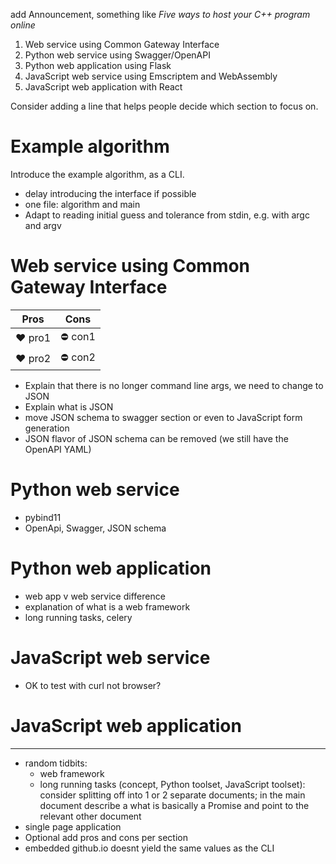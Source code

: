 add Announcement, something like _Five ways to host your C++ program online_

1. Web service using Common Gateway Interface
1. Python web service using Swagger/OpenAPI
1. Python web application using Flask
1. JavaScript web service using Emscriptem and WebAssembly
1. JavaScript web application with React

Consider adding a line that helps people decide which section to focus on.

# Example algorithm

Introduce the example algorithm, as a CLI.
- delay introducing the interface if possible
- one file: algorithm and main
- Adapt to reading initial guess and tolerance from stdin, e.g. with argc and argv

# Web service using Common Gateway Interface

| Pros | Cons |
| --- | --- |
| :heart: pro1 | :no_entry: con1 |
| :heart: pro2 | :no_entry: con2 |

- Explain that there is no longer command line args, we need to change to JSON
- Explain what is JSON
- move JSON schema to swagger section or even to JavaScript form generation
- JSON flavor of JSON schema can be removed (we still have the OpenAPI YAML)

# Python web service

- pybind11
- OpenApi, Swagger, JSON schema

# Python web application

- web app v web service difference
- explanation of what is a web framework
- long running tasks, celery

# JavaScript web service

- OK to test with curl not browser?

# JavaScript web application


---

- random tidbits:
    - web framework
    - long running tasks (concept, Python toolset, JavaScript toolset): consider splitting off into 1 or 2 separate documents; in the main document describe a what is basically a Promise and point to the relevant other document
- single page application
- Optional add pros and cons per section
- embedded github.io doesnt yield the same values as the CLI
